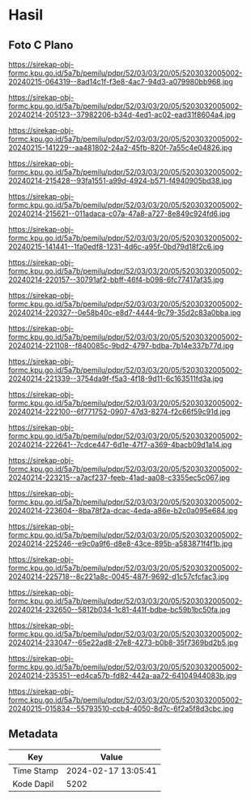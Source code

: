 # Hasil

## Foto C Plano

https://sirekap-obj-formc.kpu.go.id/5a7b/pemilu/pdpr/52/03/03/20/05/5203032005002-20240215-064319--8ad14c1f-f3e8-4ac7-94d3-a079980bb968.jpg

https://sirekap-obj-formc.kpu.go.id/5a7b/pemilu/pdpr/52/03/03/20/05/5203032005002-20240214-205123--37982206-b34d-4ed1-ac02-ead31f8604a4.jpg

https://sirekap-obj-formc.kpu.go.id/5a7b/pemilu/pdpr/52/03/03/20/05/5203032005002-20240215-141229--aa481802-24a2-45fb-820f-7a55c4e04826.jpg

https://sirekap-obj-formc.kpu.go.id/5a7b/pemilu/pdpr/52/03/03/20/05/5203032005002-20240214-215428--93fa1551-a99d-4924-b571-f4940905bd38.jpg

https://sirekap-obj-formc.kpu.go.id/5a7b/pemilu/pdpr/52/03/03/20/05/5203032005002-20240214-215621--011adaca-c07a-47a8-a727-8e849c924fd6.jpg

https://sirekap-obj-formc.kpu.go.id/5a7b/pemilu/pdpr/52/03/03/20/05/5203032005002-20240215-141441--1fa0edf8-1231-4d6c-a95f-0bd79d18f2c6.jpg

https://sirekap-obj-formc.kpu.go.id/5a7b/pemilu/pdpr/52/03/03/20/05/5203032005002-20240214-220157--30791af2-bbff-46f4-b098-6fc77417af35.jpg

https://sirekap-obj-formc.kpu.go.id/5a7b/pemilu/pdpr/52/03/03/20/05/5203032005002-20240214-220327--0e58b40c-e8d7-4444-9c79-35d2c83a0bba.jpg

https://sirekap-obj-formc.kpu.go.id/5a7b/pemilu/pdpr/52/03/03/20/05/5203032005002-20240214-221108--f840085c-9bd2-4797-bdba-7b14e337b77d.jpg

https://sirekap-obj-formc.kpu.go.id/5a7b/pemilu/pdpr/52/03/03/20/05/5203032005002-20240214-221339--3754da9f-f5a3-4f18-9d11-6c163511fd3a.jpg

https://sirekap-obj-formc.kpu.go.id/5a7b/pemilu/pdpr/52/03/03/20/05/5203032005002-20240214-222100--6f771752-0907-47d3-8274-f2c66f59c91d.jpg

https://sirekap-obj-formc.kpu.go.id/5a7b/pemilu/pdpr/52/03/03/20/05/5203032005002-20240214-222641--7cdce447-6d1e-47f7-a369-4bacb09d1a14.jpg

https://sirekap-obj-formc.kpu.go.id/5a7b/pemilu/pdpr/52/03/03/20/05/5203032005002-20240214-223215--a7acf237-feeb-41ad-aa08-c3355ec5c067.jpg

https://sirekap-obj-formc.kpu.go.id/5a7b/pemilu/pdpr/52/03/03/20/05/5203032005002-20240214-223604--8ba78f2a-dcac-4eda-a86e-b2c0a095e684.jpg

https://sirekap-obj-formc.kpu.go.id/5a7b/pemilu/pdpr/52/03/03/20/05/5203032005002-20240214-225246--e9c0a9f6-d8e8-43ce-895b-a583871f4f1b.jpg

https://sirekap-obj-formc.kpu.go.id/5a7b/pemilu/pdpr/52/03/03/20/05/5203032005002-20240214-225718--8c221a8c-0045-487f-9692-d1c57cfcfac3.jpg

https://sirekap-obj-formc.kpu.go.id/5a7b/pemilu/pdpr/52/03/03/20/05/5203032005002-20240214-232650--5812b034-1c81-441f-bdbe-bc59b1bc50fa.jpg

https://sirekap-obj-formc.kpu.go.id/5a7b/pemilu/pdpr/52/03/03/20/05/5203032005002-20240214-233047--65e22ad8-27e8-4273-b0b8-35f7369bd2b5.jpg

https://sirekap-obj-formc.kpu.go.id/5a7b/pemilu/pdpr/52/03/03/20/05/5203032005002-20240214-235351--ed4ca57b-fd82-442a-aa72-64104944083b.jpg

https://sirekap-obj-formc.kpu.go.id/5a7b/pemilu/pdpr/52/03/03/20/05/5203032005002-20240215-015834--55793510-ccb4-4050-8d7c-6f2a5f8d3cbc.jpg


## Metadata

| Key        | Value               |
| ---------- | ------------------- |
| Time Stamp | 2024-02-17 13:05:41 |
| Kode Dapil | 5202                |



